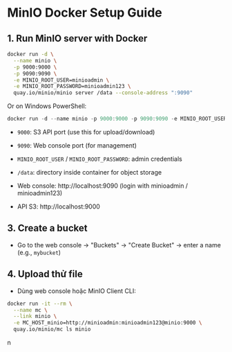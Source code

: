
# MinIO Docker Setup Guide

## 1. Run MinIO server with Docker
```bash
docker run -d \
  --name minio \
  -p 9000:9000 \
  -p 9090:9090 \
  -e MINIO_ROOT_USER=minioadmin \
  -e MINIO_ROOT_PASSWORD=minioadmin123 \
  quay.io/minio/minio server /data --console-address ":9090"
```
Or on Windows PowerShell:
```powershell
docker run -d --name minio -p 9000:9000 -p 9090:9090 -e MINIO_ROOT_USER=minioadmin -e MINIO_ROOT_PASSWORD=minioadmin123 quay.io/minio/minio server /data --console-address ":9090"  
```
- `9000`: S3 API port (use this for upload/download)
- `9090`: Web console port (for management)
- `MINIO_ROOT_USER` / `MINIO_ROOT_PASSWORD`: admin credentials
- `/data`: directory inside container for object storage

- Web console: http://localhost:9090 (login with minioadmin / minioadmin123)
- API S3: http://localhost:9000


## 3. Create a bucket

- Go to the web console → "Buckets" → "Create Bucket" → enter a name (e.g., `mybucket`)


## 4. Upload thử file
- Dùng web console hoặc MinIO Client CLI:
```bash
docker run -it --rm \
  --name mc \
  --link minio \
  -e MC_HOST_minio=http://minioadmin:minioadmin123@minio:9000 \
  quay.io/minio/mc ls minio
```


n
